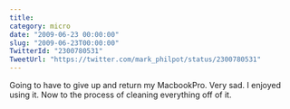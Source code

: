 ```yaml
---
title: 
category: micro
date: "2009-06-23 00:00:00"
slug: "2009-06-23T00:00:00"
TwitterId: "2300780531"
TweetUrl: "https://twitter.com/mark_philpot/status/2300780531"
---
```


Going to have to give up and return my MacbookPro. Very sad. I enjoyed using it.
Now to the process of cleaning everything off of it.
